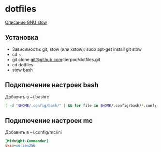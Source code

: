 # dotfiles

[Описание GNU stow](https://github.com/tierpod/dotfiles/wiki/stow)

## Установка
 * Зависимости: git, stow (или xstow): sudo apt-get install git stow
 * cd ~
 * git clone git@github.com:tierpod/dotfiles.git
 * cd dotfiles
 * stow bash

## Подключение настроек bash
Добавить в ~/.bashrc
```bash
[ -d "$HOME/.config/bash/" ] && for file in $HOME/.config/bash/*.conf; do . $file; done]
```

## Подключение настроек mc
Добавить в ~/.config/mc/ini
```ini
[Midnight-Commander]
skin=xorzen256
```
